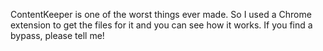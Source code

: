 ContentKeeper is one of the worst things ever made. So I used a Chrome extension to get the files for it and you can see how it works. If you find a bypass, please tell me!
